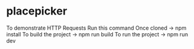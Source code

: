 # placepicker
To demonstrate HTTP Requests
Run this command Once cloned -> npm install
To build the project -> npm run build
To run the project -> npm run dev
